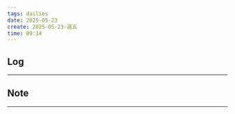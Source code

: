 ```yaml
---
tags: dailies  
date: 2025-05-23
create: 2025-05-23-週五
time: 09:14
---
```

## Log
---


## Note
---

